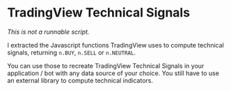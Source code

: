 # TradingView Technical Signals

*This is not a runnable script.*

I extracted the Javascript functions TradingView uses to compute technical signals, returning `n.BUY`, `n.SELL` or `n.NEUTRAL`.

You can use those to recreate TradingView Technical Signals in your application / bot with any data source of your choice.
You still have to use an external library to compute technical indicators.
